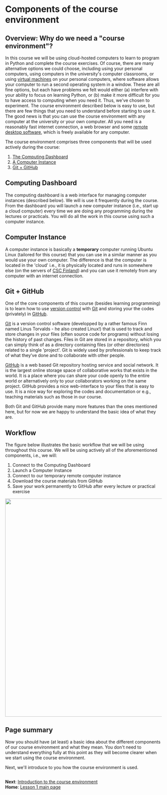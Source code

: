 # Components of the course environment 

## Overview: Why do we need a "course environment"?
In this course we will be using cloud-hosted computers to learn to program in Python and complete the course exercises.
Of course, there are many alternative options we could choose, including using your personal computers, using computers in the university's computer classrooms, or using [virtual machines](https://en.wikipedia.org/wiki/Virtual_machine) on your personal computers, where software allows your computer to run a second operating system in a window.
These are all fine options, but each have problems we felt would either (a) interfere with your ability to focus on learning Python, or (b) make it more difficult for you to have access to computing when you need it.
Thus, we've chosen to experiment.
The course environment described below is easy to use, but there are few things that you need to understand before starting to use it.
The good news is that you can use the course environment with any computer at the university or your own computer.
All you need is a reasonably fast internet connection, a web browser and some [remote desktop software](https://en.wikipedia.org/wiki/Remote_desktop_software), which is freely available for any computer.

The course environment comprises three components that will be used actively during the course:
 
 1. [The Computing Dashboard](#computing-dashboard)
 2. [A Computer Instance](#computer-instance)
 3. [Git + GitHub](#git--github)

## Computing Dashboard

The computing dashboard is a web interface for managing computer instances (described below).
We will is use it frequently during the course. 
From the dashboard you will launch a new computer instance (i.e., start up a cloud computer) every time we are doing any programming during the lectures or practicals.
You will do all the work in this course using such a computer instance. 

## Computer Instance

A computer instance is basically a **temporary** computer running Ubuntu Linux (tailored for this course) that you can use in a similar manner as you would use your own computer. 
The difference is that the computer is located in the 'cloud' i.e., it is physically located and runs in somewhere else 
(on the servers of [CSC Finland](https://www.csc.fi/home)) and you can use it remotely from any computer with an internet connection.

## Git + GitHub

One of the core components of this course (besides learning programming) is to learn how to use [version control](https://en.wikipedia.org/wiki/Version_control) with [Git](https://en.wikipedia.org/wiki/Git_\(software\)) and storing your the codes (privately) in [GitHub](https://github.com/).
 
[Git](https://en.wikipedia.org/wiki/Git_\(software\)) is a version control software (developped by a rather famous Finn named Linus Torvalds - he also created Linux!) that is used to track and store changes in your files (often source code for programs) without losing the history of past changes.
Files in Git are stored in a repository, which you can simply think of as a directory containing files (or other directories) related to a single 'project'.
Git is widely used by professionals to keep track of what they’ve done and to collaborate with other people.

[GitHub](https://github.com/) is a web based Git repository hosting service and social network.
It is the largest online storage space of collaborative works that exists in the world.
It is a place where you can share your code openly to the entire world or alternatively only to your collaborators working on the same project.
GitHub provides a nice web-interface to your files that is easy to use. 
It is a nice way for exploring the codes and documentation or e.g., teaching materials such as those in our course. 

Both Git and GitHub provide many more features than the ones mentioned here, but for now we are happy to understand the basic idea of what they are. 

## Workflow

The figure below illustrates the basic workflow that we will be using throughout this course.
We will be using actively all of the aforementioned components, i.e., we will:
 
 1. Connect to the Computing Dashboard
 2. Launch a Computer Instance
 3. Connect to our temporary remote computer instance
 4. Download the course materials from GitHub
 5. Save your work permanently to GitHub after every lecture or practical exercise
  
<img src="https://github.com/Python-for-geo-people/Intro-to-Python-I/blob/master/img/RemoteComputerInstance.png" width="700"> 

## Page summary

Now you should have (at least) a basic idea about the different components of our course environment and what they mean.
You don't need to understand everything fully at this point as they will become clearer when we start using the course environment.  

Next, we'll introduce to you how the course environment is used.

## 
**Next**: [Introduction to the course environment](intro-to-course-environment.md)<br/>
**Home**: [Lesson 1 main page](https://github.com/Python-for-geo-people/Lesson-1-Course-Environment/)
